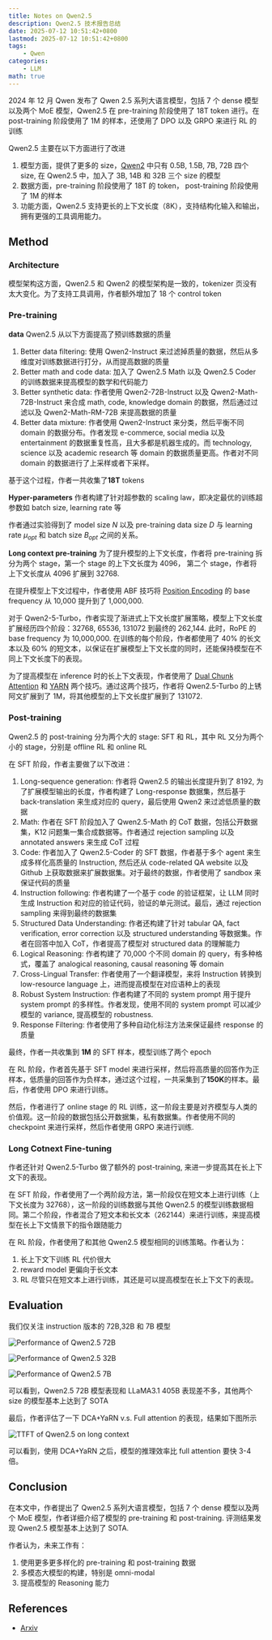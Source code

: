 ```yaml
---
title: Notes on Qwen2.5
description: Qwen2.5 技术报告总结
date: 2025-07-12 10:51:42+0800
lastmod: 2025-07-12 10:51:42+0800
tags: 
    - Qwen
categories:
    - LLM 
math: true
---
```



2024 年 12 月 Qwen 发布了 Qwen 2.5 系列大语言模型，包括 7 个 dense 模型以及两个 MoE 模型，Qwen2.5 在 pre-training 阶段使用了 18T token 进行。在 post-training 阶段使用了 1M 的样本，还使用了 DPO 以及 GRPO 来进行 RL 的训练

Qwen2.5 主要在以下方面进行了改进

1. 模型方面，提供了更多的 size，[Qwen2](https://maosong.website/p/notes-on-qwen2/) 中只有 0.5B, 1.5B, 7B, 72B 四个 size, 在 Qwen2.5 中，加入了 3B, 14B 和 32B 三个 size 的模型
2. 数据方面，pre-training 阶段使用了 18T 的 token， post-training 阶段使用了 1M 的样本
3. 功能方面，Qwen2.5 支持更长的上下文长度（8K），支持结构化输入和输出，拥有更强的工具调用能力。

## Method

### Architecture

模型架构这方面，Qwen2.5 和 Qwen2 的模型架构是一致的，tokenizer 页没有太大变化。为了支持工具调用，作者额外增加了 18 个 control token

### Pre-training

**data**
Qwen2.5 从以下方面提高了预训练数据的质量

1. Better data filtering: 使用 Qwen2-Instruct 来过滤掉质量的数据，然后从多维度对训练数据进行打分，从而提高数据的质量
2. Better math and code data: 加入了 Qwen2.5 Math 以及 Qwen2.5 Coder 的训练数据来提高模型的数学和代码能力
3. Better synthetic data: 作者使用 Qwen2-72B-Instruct 以及 Qwen2-Math-72B-Instruct 来合成 math, code, knowledge domain 的数据，然后通过过滤以及 Qwen2-Math-RM-72B 来提高数据的质量
4. Better data mixture: 作者使用 Qwen2-Instruct 来分类，然后平衡不同 domain 的数据分布。作者发现 e-commerce, social media 以及 entertainment 的数据重复性高，且大多都是机器生成的。而 technology, science 以及 academic research 等 domain 的数据质量更高。作者对不同 domain 的数据进行了上采样或者下采样。

基于这个过程，作者一共收集了**18T** tokens

**Hyper-parameters**
作者构建了针对超参数的 scaling law，即决定最优的训练超参数如 batch size, learning rate 等

作者通过实验得到了 model size $N$ 以及 pre-training data size $D$ 与 learning rate $\mu_{opt}$ 和 batch size $B_{opt}$ 之间的关系。

**Long context pre-training**
为了提升模型的上下文长度，作者将 pre-training 拆分为两个 stage，第一个 stage 的上下文长度为 4096， 第二个 stage，作者将上下文长度从 4096 扩展到 32768.

在提升模型上下文过程中，作者使用 ABF 技巧将 [Position Encoding](https://maosong.website/p/notes-on-position-encoding/) 的 base frequency 从 10,000 提升到了 1,000,000.

对于 Qwen2-5-Turbo，作者实现了渐进式上下文长度扩展策略，模型上下文长度扩展经历四个阶段：32768, 65536, 131072 到最终的 262,144. 此时，RoPE 的 base frequency 为 10,000,000. 在训练的每个阶段，作者都使用了 40% 的长文本以及 60% 的短文本，以保证在扩展模型上下文长度的同时，还能保持模型在不同上下文长度下的表现。

为了提高模型在 inference 时的长上下文表现，作者使用了 [Dual Chunk Attention](https://maosong.website/p/dual-chunk-attention/) 和 [YARN](https://maosong.website/p/notes-on-yarn/) 两个技巧。通过这两个技巧，作者将 Qwen2.5-Turbo 的上锈阿文扩展到了 1M，将其他模型的上下文长度扩展到了 131072.

### Post-training

Qwen2.5 的 post-training 分为两个大的 stage: SFT 和 RL，其中 RL 又分为两个小的 stage，分别是 offline RL 和 online RL

在 SFT 阶段，作者主要做了以下改进：

1. Long-sequence generation: 作者将 Qwen2.5 的输出长度提升到了 8192, 为了扩展模型输出的长度，作者构建了 Long-response 数据集，然后基于 back-translation 来生成对应的 query，最后使用 Qwen2 来过滤低质量的数据
2. Math: 作者在 SFT 阶段加入了 Qwen2.5-Math 的 CoT 数据，包括公开数据集，K12 问题集一集合成数据等。作者通过 rejection sampling 以及 annotated answers 来生成 CoT 过程
3. Code: 作者加入了 Qwen2.5-Coder 的 SFT 数据，作者基于多个 agent 来生成多样化高质量的 Instruction, 然后还从 code-related QA website 以及 Github 上获取数据来扩展数据集。对于最终的数据，作者使用了 sandbox 来保证代码的质量
4. Instruction following: 作者构建了一个基于 code 的验证框架，让 LLM 同时生成 Instruction 和对应的验证代码，验证的单元测试。最后，通过 rejection sampling 来得到最终的数据集
5. Structured Data Understanding: 作者还构建了针对 tabular QA, fact verification, error correction 以及 structured understanding 等数据集。作者在回答中加入 CoT，作者提高了模型对 structured data 的理解能力
6. Logical Reasoning: 作者构建了 70,000 个不同 domain 的 query，有多种格式，覆盖了 analogical reasoning, causal reasoning 等 domain
7. Cross-Lingual Transfer: 作者使用了一个翻译模型，来将 Instruction 转换到 low-resource language 上，进而提高模型在对应语种上的表现
8. Robust System Instruction: 作者构建了不同的 system prompt 用于提升 system prompt 的多样性。作者发现，使用不同的 system prompt 可以减少模型的 variance, 提高模型的 robustness.
9. Response Filtering: 作者使用了多种自动化标注方法来保证最终 response 的质量

最终，作者一共收集到 **1M** 的 SFT 样本，模型训练了两个 epoch

在 RL 阶段，作者首先基于 SFT model 来进行采样，然后将高质量的回答作为正样本，低质量的回答作为负样本，通过这个过程，一共采集到了**150K**的样本。最后，作者使用 DPO 来进行训练。

然后，作者进行了 online stage 的 RL 训练，这一阶段主要是对齐模型与人类的价值观。这一阶段的数据包括公开数据集，私有数据集。作者使用不同的 checkpoint 来进行采样，然后作者使用 GRPO 来进行训练.

### Long Cotnext Fine-tuning

作者还针对 Qwen2.5-Turbo 做了额外的 post-training, 来进一步提高其在长上下文下的表现。

在 SFT 阶段，作者使用了一个两阶段方法，第一阶段仅在短文本上进行训练（上下文长度为 32768），这一阶段的训练数据与其他 Qwen2.5 的模型训练数据相同。第二个阶段，作者混合了短文本和长文本（262144）来进行训练，来提高模型在长上下文情景下的指令跟随能力

在 RL 阶段，作者使用了和其他 Qwen2.5 模型相同的训练策略。作者认为：

1. 长上下文下训练 RL 代价很大
2. reward model 更偏向于长文本
3. RL 尽管只在短文本上进行训练，其还是可以提高模型在长上下文下的表现。

## Evaluation

我们仅关注 instruction 版本的 72B,32B 和 7B 模型

![Performance of Qwen2.5 72B](Qwen2_5_72b_instruct_performance.png)

![Performance of Qwen2.5 32B](Qwen2_5_32b_instruct_performance.png)

![Performance of Qwen2.5 7B](Qwen2_5_7b_instruct_performance.png)

可以看到，Qwen2.5 72B 模型表现和 LLaMA3.1 405B 表现差不多，其他两个 size 的模型基本上达到了 SOTA

最后，作者评估了一下 DCA+YaRN v.s. Full attention 的表现，结果如下图所示

![TTFT of Qwen2.5 on long context](Qwen2_5_long_context_TTFT.png)

可以看到，使用 DCA+YaRN 之后，模型的推理效率比 full attention 要快 3-4 倍。

## Conclusion

在本文中，作者提出了 Qwen2.5 系列大语言模型，包括 7 个 dense 模型以及两个 MoE 模型，作者详细介绍了模型的 pre-training 和 post-training. 评测结果发现 Qwen2.5 模型基本上达到了 SOTA.

作者认为，未来工作有：

1. 使用更多更多样化的 pre-training 和 post-training 数据
2. 多模态大模型的构建，特别是 omni-modal
3. 提高模型的 Reasoning 能力

## References

- [Arxiv](http://arxiv.org/abs/2412.15115)
